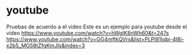 # youtube
Pruebas de acuerdo a el video
Este es un ejemplo para youtube desde el video
 https://www.youtube.com/watch?v=hWglK8nWh60&t=247s
 https://www.youtube.com/watch?v=GG4mftkQVrs&list=PLPl81lqbj-4I8i-x2b5_MG58tZfgKmJls&index=3 
